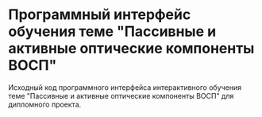 # Программный интерфейс обучения теме "Пассивные и активные оптические компоненты ВОСП"

Исходный код программного интерфейса интерактивного обучения теме "Пассивные и активные оптические компоненты ВОСП" 
для дипломного проекта.

